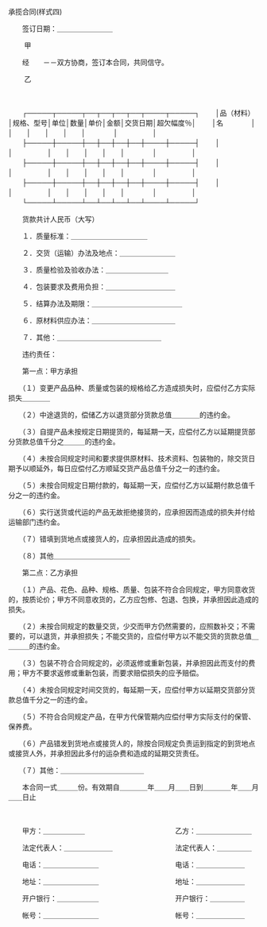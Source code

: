 



承揽合同(样式四)



 

　　签订日期：＿＿＿＿＿＿＿＿

　　 甲

　　经　　－－双方协商，签订本合同，共同信守。

　　 乙

　　


　　┌─────┬─────┬──┬──┬──┬──┬────┬─────┐
　　│品（材料）│规格、型号│单位│数量│单价│金额│交货日期│超欠幅度％│
　　│名　　　　│　　　　　│　　│　　│　　│　　│　　　　│　　　　　│
　　├─────┼─────┼──┼──┼──┼──┼────┼─────┤
　　│　　　　　│　　　　　│　　│　　│　　│　　│　　　　│　　　　　│
　　├─────┼─────┼──┼──┼──┼──┼────┼─────┤
　　│　　　　　│　　　　　│　　│　　│　　│　　│　　　　│　　　　　│
　　├─────┼─────┼──┼──┼──┼──┼────┼─────┤
　　│　　　　　│　　　　　│　　│　　│　　│　　│　　　　│　　　　　│
　　└─────┴─────┴──┴──┴──┴──┴────┴─────┘
　　


　　货款共计人民币（大写）

　　１．质量标准：＿＿＿＿＿＿＿＿＿＿＿

　　２．交货（运输）办法及地点：＿＿＿＿＿＿＿＿

　　３．质量检验及验收办法：＿＿＿＿＿＿＿＿＿

　　４．包装要求及费用负担：＿＿＿＿＿＿＿＿＿＿

　　５．结算办法及期限：＿＿＿＿＿＿＿＿＿＿＿＿＿

　　６．原材料供应办法：＿＿＿＿＿＿＿＿＿＿＿＿

　　７．其他：＿＿＿＿＿＿＿＿＿＿＿＿＿＿＿

　　违约责任：

　　第一点：甲方承担

　　（１）变更产品品种、质量或包装的规格给乙方造成损失时，应偿付乙方实际损失＿＿＿＿

　　（２）中途退货的，偿储乙方以退货部分货款总值＿＿＿＿的违约金。

　　（３）自提产品未按规定日期提货的，每延期一天，应偿付乙方以延期提货部分货款总值千分之＿＿＿的违约金。

　　（４）未按合同规定时间和要求提供原材料、技术资料、包装物的，除交货日期予以顺延外，每日应偿付乙方顺延交货产品总值千分之一的违约金。

　　（５）未按合同规定日期付款的，每延期一天，应偿付乙方以延期付款总值千分之一的违约金。

　　（６）实行送货或代运的产品无故拒绝接货的，应承担因而造成的损失并付给运输部门违约金。

　　（７）错填到货地点或接货人的，应承担因此造成的损失。

　　（８）其他＿＿＿＿＿＿＿＿＿＿＿

　　第二点：乙方承担

　　（１）产品、花色、品种、规格、质量、包装不符合合同规定，甲方同意收货的，按质论价；甲方不同意收货的，乙方应包修、包退、包换，并承担因此造成的损失。

　　（２）未按合同规定的数量交货，少交而甲方仍然需要的，应照数补交；不需要的，可以退货，并承担损失；不能交货的，应偿付甲方以不能交货的货款总值＿＿＿＿的违约金。

　　（３）包装不符合合同规定的，必须返修或重新包装，并承担因此而支付的费用；甲方不要求返修或重新包装，而要求赔偿损失的应予赔偿。

　　（４）未按合同规定时间交货的，每延期一天，应偿付甲方以延期交货部分货款总值千分之一的违约金。

　　（５）不符合合同规定产品，在甲方代保管期内应偿付甲方实际支付的保管、保养费。

　　（６）产品错发到货地点或接货人的，除按合同规定负责运到指定的到货地点或接货人外，并承担因此多付的运杂费和造成的延期交货责任。

　　（７）其他：＿＿＿＿＿＿＿＿＿＿＿＿

　　本合同一式＿＿＿份。有效期自＿＿＿＿年＿＿月＿＿日到＿＿＿＿年＿＿月＿＿日止　　

　　

　　甲方：＿＿＿＿＿＿　　　　　　　　　　　　　乙方：＿＿＿＿＿＿＿＿

　　法定代表人：＿＿＿＿＿＿＿　　　　　　　　　法定代表人：＿＿＿＿＿

　　电话：＿＿＿＿＿＿＿＿　　　　　　　　　　　电话：＿＿＿＿＿＿＿

　　地址：＿＿＿＿＿＿＿＿　　　　　　　　　　　地址：＿＿＿＿＿＿＿

　　开户银行：＿＿＿＿＿＿　　　　　　　　　　　开户银行：＿＿＿＿＿

　　帐号：＿＿＿＿＿＿＿＿　　　　　　　　　　　帐号：＿＿＿＿＿＿＿